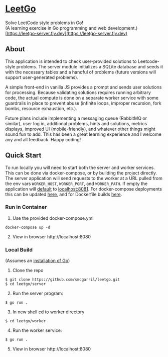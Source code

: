 # [LeetGo](https://leetgo-server.fly.dev/)
Solve LeetCode style problems in Go!\
(A learning exercise in Go programming and web development.)\
[https://leetgo-server.fly.dev](https://leetgo-server.fly.dev)

## About

This application is intended to check user-provided solutions to Leetcode-style problems. The server module initializes a SQLite database and seeds it with the necessary tables and a handful of problems (future versions will support user-generated problems).

A simple front-end in vanilla JS provides a prompt and sends user solutions for processing. Because validating solutions requires running arbitrary code, the actual compute is done on a separate worker service with some guardrails in place to prevent abuse (infinite loops, improper recursion, fork bombs, resource exhaustion, etc.). 

Future plans include implementing a messaging queue (RabbitMQ or similar), user log in, additional problems, hints and solutions, metrics displays, improved UI (mobile-friendly), and whatever other things might sound fun to add. This has been a great learning experience and I welcome any and all feedback. Happy coding!

## Quick Start
To run locally you will need to start both the server and worker services. This can be done via docker-compose, or by building the project directly. The server application will send requests to the worker at a URL pulled from the env vars `WORKER_HOST`, `WORKER_PORT`, and `WORKER_PATH`. If empty the application will [default](https://github.com/smcgarril/leetgo/blob/main/server/api/utils.go#L9-L25) to [localhost:8081](http://localhost:8080). For docker-compose deployments this can be updated [here](https://github.com/smcgarril/leetgo/blob/main/docker-compose.yml#L9-L11), and for Dockerfile builds [here](https://github.com/smcgarril/leetgo/blob/main/server/Dockerfile#L16-L18).

### Run in Container

1. Use the provided docker-compose.yml
  ```
  docker-compose up -d
  ```

2. View in browser
  http://localhost:8080

### Local Build
(Assumes an [installation of Go](https://go.dev/doc/install))

1. Clone the repo
  ```
  $ git clone https://github.com/smcgarril/leetgo.git
  $ cd leetgo/server
  ```

2. Run the server program:
  ```
  $ go run .
  ```

3. In new shell cd to worker directory
  ```
  $ cd leetgo/worker
  ```

4. Run the worker service:
  ```
  $ go run .
  ```

5. View in browser
  http://localhost:8080

